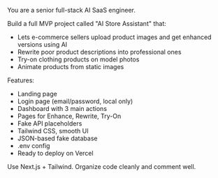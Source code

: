 You are a senior full-stack AI SaaS engineer.

Build a full MVP project called "AI Store Assistant" that:
- Lets e-commerce sellers upload product images and get enhanced versions using AI
- Rewrite poor product descriptions into professional ones
- Try-on clothing products on model photos
- Animate products from static images

Features:
- Landing page
- Login page (email/password, local only)
- Dashboard with 3 main actions
- Pages for Enhance, Rewrite, Try-On
- Fake API placeholders
- Tailwind CSS, smooth UI
- JSON-based fake database
- .env config
- Ready to deploy on Vercel

Use Next.js + Tailwind. Organize code cleanly and comment well.

